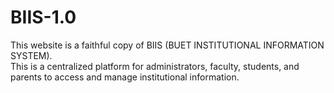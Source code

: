 # BIIS-1.0
This website is a faithful copy of BIIS (BUET INSTITUTIONAL INFORMATION SYSTEM).
<br>
This is a  centralized platform for administrators, faculty, students, and parents to access and manage institutional information.
